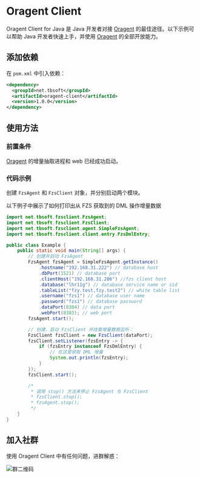 # Oragent Client

Oragent Client for Java 是 Java 开发者对接 [Oragent](https://github.com/tb-soft/synjq-web/pkgs/container/oragent) 的最佳途径。以下示例可以帮助 Java 开发者快速上手，并使用 [Oragent](https://github.com/tb-soft/synjq-web/pkgs/container/oragent) 的全部开放能力。

## 添加依赖

在 `pom.xml` 中引入依赖：

```xml
<dependency>
  <groupId>net.tbsoft</groupId>
  <artifactId>oragent-client</artifactId>
  <version>1.0.0</version>
</dependency>
```

## 使用方法

### 前置条件

[Oragent](https://github.com/tb-soft/synjq-web/pkgs/container/oragent) 的增量抽取进程和 web 已经成功启动。

### 代码示例

创建 `FzsAgent` 和 `FzsClient` 对象，并分别启动两个模块。

以下例子中展示了如何打印出从 FZS 获取到的 DML 操作增量数据

```Java
import net.tbsoft.fzsclient.FzsAgent;
import net.tbsoft.fzsclient.FzsClient;
import net.tbsoft.fzsclient.agent.SimpleFzsAgent;
import net.tbsoft.fzsclient.client.entry.FzsDmlEntry;

public class Example {
    public static void main(String[] args) {
        // 创建并启动 FzsAgent
        FzsAgent fzsAgent = SimpleFzsAgent.getInstance()
            .hostname("192.168.31.222") // database host
            .dbPort(1521) // database port
            .clientHost("192.168.31.206") //fzs client host
            .database("lhr11g") // database service name or sid
            .tableList("fzy.test,fzy.test2") // white table list
            .username("fzs1") // database user name
            .password("fzs1") // database password
            .dataPort(8304) // data port
            .webPort(8303); // web port
        fzsAgent.start();

        // 创建，启动 FzsClient 并挂载增量数据监听：
        FzsClient fzsClient = new FzsClient(dataPort);
        fzsClient.setListener(fzsEntry -> {
            if (fzsEntry instanceof FzsDmlEntry) {
                // 在这里获取 DML 增量
                System.out.println(fzsEntry);
            }
        });
        fzsClient.start();

        /*
         * 调用 stop() 方法来停止 FzsAgent 与 FzsClient
         * fzsClient.stop();
         * fzsAgent.stop();
         */
    }
}
```

## 加入社群

使用 Oragent Client 中有任何问题，进群解惑：

![群二维码](https://image-1302181629.cos.ap-beijing.myqcloud.com/contact_me_qr.png)
